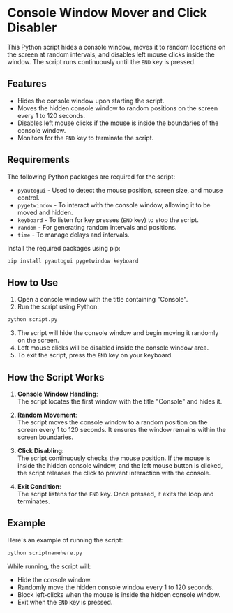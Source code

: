 

# Console Window Mover and Click Disabler

This Python script hides a console window, moves it to random locations on the screen at random intervals, and disables left mouse clicks inside the window. The script runs continuously until the `END` key is pressed.

## Features

- Hides the console window upon starting the script.
- Moves the hidden console window to random positions on the screen every 1 to 120 seconds.
- Disables left mouse clicks if the mouse is inside the boundaries of the console window.
- Monitors for the `END` key to terminate the script.

## Requirements

The following Python packages are required for the script:

- `pyautogui` - Used to detect the mouse position, screen size, and mouse control.
- `pygetwindow` - To interact with the console window, allowing it to be moved and hidden.
- `keyboard` - To listen for key presses (`END` key) to stop the script.
- `random` - For generating random intervals and positions.
- `time` - To manage delays and intervals.

Install the required packages using pip:

```bash
pip install pyautogui pygetwindow keyboard
```

## How to Use

1. Open a console window with the title containing "Console".
2. Run the script using Python:

```bash
python script.py
```

3. The script will hide the console window and begin moving it randomly on the screen.
4. Left mouse clicks will be disabled inside the console window area.
5. To exit the script, press the `END` key on your keyboard.

## How the Script Works

1. **Console Window Handling**:  
   The script locates the first window with the title "Console" and hides it.
   
2. **Random Movement**:  
   The script moves the console window to a random position on the screen every 1 to 120 seconds. It ensures the window remains within the screen boundaries.

3. **Click Disabling**:  
   The script continuously checks the mouse position. If the mouse is inside the hidden console window, and the left mouse button is clicked, the script releases the click to prevent interaction with the console.

4. **Exit Condition**:  
   The script listens for the `END` key. Once pressed, it exits the loop and terminates.

## Example

Here's an example of running the script:

```bash
python scriptnamehere.py
```

While running, the script will:
- Hide the console window.
- Randomly move the hidden console window every 1 to 120 seconds.
- Block left-clicks when the mouse is inside the hidden console window.
- Exit when the `END` key is pressed.
